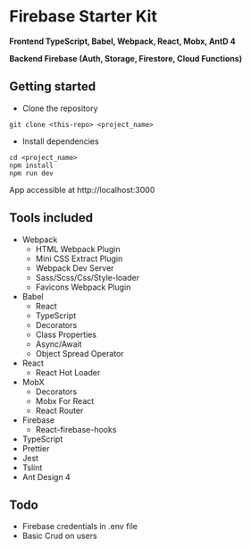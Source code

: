 # Firebase Starter Kit

**Frontend TypeScript, Babel, Webpack, React, Mobx, AntD 4**

**Backend Firebase (Auth, Storage, Firestore, Cloud Functions)**

## Getting started

-   Clone the repository

```
git clone <this-repo> <project_name>
```

-   Install dependencies

```
cd <project_name>
npm install
npm run dev
```

App accessible at http://localhost:3000

## Tools included

-   Webpack
    -   HTML Webpack Plugin
    -   Mini CSS Extract Plugin
    -   Webpack Dev Server
    -   Sass/Scss/Css/Style-loader
    -   Favicons Webpack Plugin
-   Babel
    -   React
    -   TypeScript
    -   Decorators
    -   Class Properties
    -   Async/Await
    -   Object Spread Operator
-   React
    -   React Hot Loader
-   MobX
    -   Decorators
    -   Mobx For React
    -   React Router
-   Firebase
    -   React-firebase-hooks
-   TypeScript
-   Prettier
-   Jest
-   Tslint
-   Ant Design 4

## Todo

-   Firebase credentials in .env file
-   Basic Crud on users
